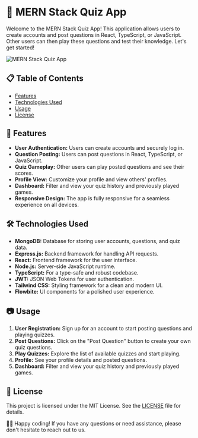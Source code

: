 # 🚀 MERN Stack Quiz App

Welcome to the MERN Stack Quiz App! This application allows users to create accounts and post questions in React, TypeScript, or JavaScript. Other users can then play these questions and test their knowledge. Let's get started!

![MERN Stack Quiz App](link_to_app_screenshot)

## 📋 Table of Contents

- [Features](#-features)
- [Technologies Used](#-technologies-used)
- [Usage](#-usage)
- [License](#-license)

## 🚀 Features

- **User Authentication:** Users can create accounts and securely log in.
- **Question Posting:** Users can post questions in React, TypeScript, or JavaScript.
- **Quiz Gameplay:** Other users can play posted questions and see their scores.
- **Profile View:** Customize your profile and view others' profiles.
- **Dashboard:** Filter and view your quiz history and previously played games.
- **Responsive Design:** The app is fully responsive for a seamless experience on all devices.

## 🛠️ Technologies Used

- **MongoDB:** Database for storing user accounts, questions, and quiz data.
- **Express.js:** Backend framework for handling API requests.
- **React:** Frontend framework for the user interface.
- **Node.js:** Server-side JavaScript runtime.
- **TypeScript:** For a type-safe and robust codebase.
- **JWT:** JSON Web Tokens for user authentication.
- **Tailwind CSS:** Styling framework for a clean and modern UI.
- **Flowbite:** UI components for a polished user experience.

## 📷 Usage

1. **User Registration:** Sign up for an account to start posting questions and playing quizzes.
2. **Post Questions:** Click on the "Post Question" button to create your own quiz questions.
3. **Play Quizzes:** Explore the list of available quizzes and start playing.
4. **Profile:** See your profile details and posted questions.
5. **Dashboard:** Filter and view your quiz history and previously played games.

## 📄 License

This project is licensed under the MIT License. See the [LICENSE](LICENSE) file for details.

👩‍💻 Happy coding! If you have any questions or need assistance, please don't hesitate to reach out to us.

